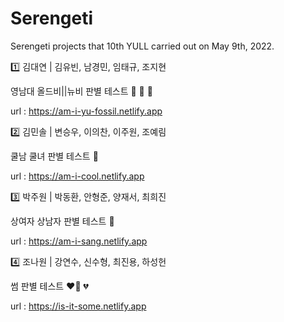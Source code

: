 # Serengeti
Serengeti projects that 10th YULL carried out on May 9th, 2022.



1️⃣ 김대연 | 김유빈, 남경민, 임태규, 조지현

영남대 올드비||뉴비 판별 테스트 👴 👵 👶

url : https://am-i-yu-fossil.netlify.app



2️⃣ 김민솔 | 변승우, 이의찬, 이주원, 조예림

쿨남 쿨녀 판별 테스트 🥶

url : https://am-i-cool.netlify.app



3️⃣ 박주원 | 박동환, 안형준, 양재서, 최희진

상여자 상남자 판별 테스트 👏

url : https://am-i-sang.netlify.app



4️⃣ 조나원 | 강연수, 신수형, 최진용, 하성헌

썸 판별 테스트 ❤️‍🔥 💔

url : https://is-it-some.netlify.app
